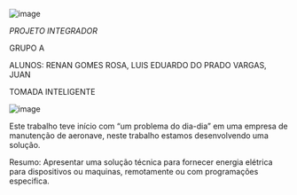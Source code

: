 ![image](https://user-images.githubusercontent.com/61891850/101522219-b1a82900-3965-11eb-8f70-70fd77a6d900.png)

*PROJETO INTEGRADOR*



GRUPO A



ALUNOS: RENAN GOMES ROSA, LUIS EDUARDO DO PRADO VARGAS, JUAN


TOMADA INTELIGENTE


![image](https://user-images.githubusercontent.com/61891850/101522452-0186f000-3966-11eb-9d11-559d138988af.png)


Este trabalho teve início com “um problema do dia-dia” em uma empresa de manutenção de aeronave, neste trabalho estamos desenvolvendo uma solução.



Resumo: Apresentar uma solução técnica para fornecer energia elétrica para dispositivos ou maquinas, remotamente ou com programações especifica. 


<Renan Gomes Rosa>
